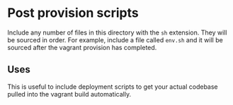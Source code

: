 # Post provision scripts

Include any number of files in this directory with the `sh` extension. They
will be sourced in order. For example, include a file called `env.sh` and it
will be sourced after the vagrant provision has completed.

## Uses

This is useful to include deployment scripts to get your actual codebase pulled
into the vagrant build automatically.
